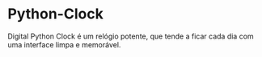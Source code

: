 # Python-Clock

Digital Python Clock é um relógio potente, que tende a ficar cada dia com uma
interface limpa e memorável.
